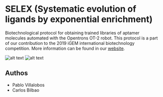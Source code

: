 # SELEX (Systematic evolution of ligands by exponential enrichment)
Biotechnological protocol for obtaining trained libraries of aptamer molecules automated with the Opentrons OT-2 robot.
This protocol is a part of our contribution to the 2019 iGEM international biotechnology competition. More information can be found in our <a href = "https://2019.igem.org/Team:MADRID_UCM/Landing">website</a>.

![alt text](https://github.com/Zildj1an/SELEX/blob/master/img/robot.png)
![alt text](https://github.com/Zildj1an/SELEX/blob/master/img/aptameros.png)


## Authos
* Pablo Villalobos
* Carlos Bilbao
